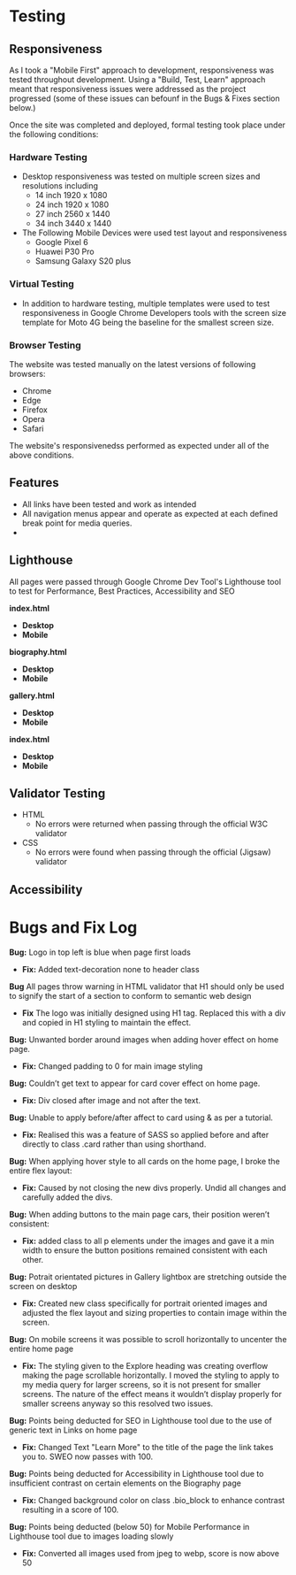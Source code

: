# Testing 

## Responsiveness

As I took a "Mobile First" approach to development, responsiveness was tested throughout development. Using a "Build, Test, Learn" approach meant that responsiveness issues were addressed as the project progressed (some of these issues can befounf in the Bugs & Fixes section below.)

Once the site was completed and deployed, formal testing took place under the following conditions: 

### Hardware Testing 

- Desktop responsiveness was tested on multiple screen sizes and resolutions including 
    - 14 inch 1920 x 1080
    - 24 inch 1920 x 1080 
    - 27 inch 2560 x 1440
    - 34 inch 3440 x 1440
- The Following Mobile Devices were used test layout and responsiveness
    - Google Pixel 6 
    - Huawei P30 Pro 
    - Samsung Galaxy S20 plus 

### Virtual Testing 
- In addition to hardware testing, multiple templates were used to test responsiveness in Google Chrome Developers tools with the screen size template for Moto 4G being the baseline for the smallest screen size. 

### Browser Testing 

The website was tested manually on the latest versions of following browsers: 

- Chrome 
- Edge 
- Firefox 
- Opera 
- Safari

The website's responsivenedss performed as expected under all of the above conditions.


## Features 
- All links have been tested and work as intended 
- All navigation menus appear and operate as expected at each defined break point for media queries. 
- 

## Lighthouse 

All pages were passed through Google Chrome Dev Tool's Lighthouse tool to test for Performance, Best Practices, Accessibility and SEO

**index.html**
- **Desktop**
- **Mobile**

**biography.html**
- **Desktop**
- **Mobile**

**gallery.html**
- **Desktop**
- **Mobile**

**index.html**
- **Desktop**
- **Mobile**



## Validator Testing 

- HTML 
    - No errors were returned when passing through the official W3C validator
- CSS
    - No errors were found when passing through the official (Jigsaw) validator

## Accessibility 




# Bugs and Fix Log 

**Bug:** Logo in top left is blue when page first loads 

- **Fix:** Added text-decoration none to header class 

**Bug** All pages throw warning in HTML validator that H1 should only be used to signify the start of a section to conform to semantic web design 

- **Fix** The logo was initially designed using H1 tag. Replaced this with a div and copied in H1 styling to maintain the effect.


**Bug:** Unwanted border around images when adding hover effect on home page.

- **Fix:** Changed padding to 0 for main image styling

**Bug:** Couldn’t get text to appear for card cover effect on home page.

- **Fix:** Div closed after image and not after the text.


**Bug:** Unable to apply before/after affect to card using & as per a tutorial.

- **Fix:** Realised this was a feature of SASS so applied before and after directly to class .card rather than using shorthand.


**Bug:** When applying hover style to all cards on the home page, I broke the entire flex layout:

- **Fix:** Caused by not closing the new divs properly. Undid all changes and carefully added the divs. 


**Bug:** When adding buttons to the main page cars, their position weren’t consistent:

- **Fix:** added class to all p elements under the images and gave it a min width to ensure the button positions remained consistent with each other.


**Bug:** Potrait orientated pictures in Gallery lightbox are stretching outside the screen on desktop 

- **Fix:** Created new class specifically for portrait oriented images and adjusted the flex layout and sizing properties to contain image within the screen.

**Bug:** On mobile screens it was possible to scroll horizontally to uncenter the entire home page 

- **Fix:** The styling given to the Explore heading was creating overflow making the page scrollable horizontally. I moved the styling to apply to my media query for larger screens, so it is not present for smaller screens. The nature of the effect means it wouldn’t display properly for smaller screens anyway so this resolved two issues. 

**Bug:** Points being deducted for SEO in Lighthouse tool due to the use of generic text in Links on home page

- **Fix:** Changed Text "Learn More" to the title of the page the link takes you to. SWEO now passes with 100.

**Bug:** Points being deducted for Accessibility in Lighthouse tool due to insufficient contrast on certain elements on the Biography page

- **Fix:** Changed background color on class .bio_block to enhance contrast resulting in a score of 100. 

**Bug:** Points being deducted (below 50) for Mobile Performance in Lighthouse tool due to images loading slowly 

- **Fix:** Converted all images used from jpeg to webp, score is now above 50